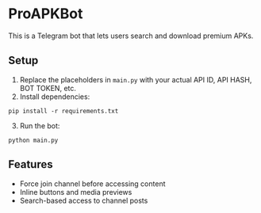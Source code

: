 # ProAPKBot

This is a Telegram bot that lets users search and download premium APKs.

## Setup

1. Replace the placeholders in `main.py` with your actual API ID, API HASH, BOT TOKEN, etc.
2. Install dependencies:

```
pip install -r requirements.txt
```

3. Run the bot:

```
python main.py
```

## Features

- Force join channel before accessing content
- Inline buttons and media previews
- Search-based access to channel posts